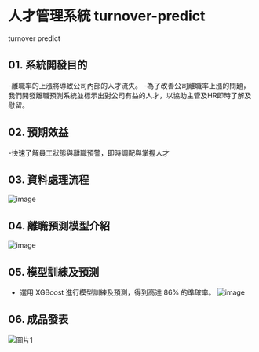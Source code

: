 # 人才管理系統 turnover-predict
turnover predict
## 01. 系統開發目的
-離職率的上漲將導致公司內部的人才流失。
-為了改善公司離職率上漲的問題，我們開發離職預測系統並標示出對公司有益的人才，以協助主管及HR即時了解及慰留。

## 02. 預期效益
-快速了解員工狀態與離職預警，即時調配與掌握人才

## 03. 資料處理流程
![image](https://user-images.githubusercontent.com/101661953/198519977-4ea57447-c496-45c9-ae68-5f6f3ab3b407.png)

## 04. 離職預測模型介紹
![image](https://user-images.githubusercontent.com/101661953/198520121-a4567ad3-233c-48c7-a381-69bc26207461.png)

## 05. 模型訓練及預測
- 選用 XGBoost 進行模型訓練及預測，得到高達 86% 的準確率。
![image](https://user-images.githubusercontent.com/101661953/198520607-50601f08-bb5f-49ec-8b18-d50690246f25.png)

## 06. 成品發表
![圖片1](https://user-images.githubusercontent.com/101661953/198523999-76b9d01d-d058-4b8a-b40a-d2d04f81f867.png)



